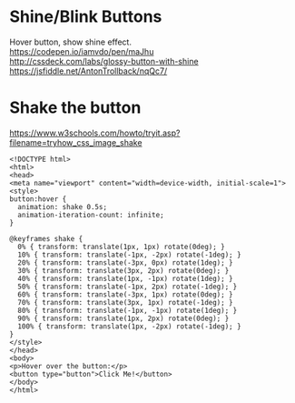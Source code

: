 # Shine/Blink Buttons      
Hover button, show shine effect.   
https://codepen.io/iamvdo/pen/maJhu    
http://cssdeck.com/labs/glossy-button-with-shine      
https://jsfiddle.net/AntonTrollback/nqQc7/   

# Shake the button    
https://www.w3schools.com/howto/tryit.asp?filename=tryhow_css_image_shake   

    <!DOCTYPE html>
    <html>
    <head>
    <meta name="viewport" content="width=device-width, initial-scale=1">
    <style>
    button:hover {
      animation: shake 0.5s;
      animation-iteration-count: infinite;
    }

    @keyframes shake {
      0% { transform: translate(1px, 1px) rotate(0deg); }
      10% { transform: translate(-1px, -2px) rotate(-1deg); }
      20% { transform: translate(-3px, 0px) rotate(1deg); }
      30% { transform: translate(3px, 2px) rotate(0deg); }
      40% { transform: translate(1px, -1px) rotate(1deg); }
      50% { transform: translate(-1px, 2px) rotate(-1deg); }
      60% { transform: translate(-3px, 1px) rotate(0deg); }
      70% { transform: translate(3px, 1px) rotate(-1deg); }
      80% { transform: translate(-1px, -1px) rotate(1deg); }
      90% { transform: translate(1px, 2px) rotate(0deg); }
      100% { transform: translate(1px, -2px) rotate(-1deg); }
    }
    </style>
    </head>
    <body>
    <p>Hover over the button:</p>
    <button type="button">Click Me!</button>
    </body>
    </html>
      

